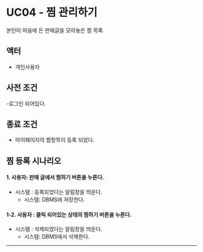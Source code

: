 # UC04 - 찜 관리하기
본인이 마음에 든 판매글을 모아놓은 찜 목록 
## 액터
- 개인사용자

## 사전 조건
   -로그인 되어있다.

## 종료 조건
- 마이페이지의 찜항목이 등록 되었다.

    
## 찜 등록 시나리오

#### 1. 사용자: 판매 글에서 찜하기 버튼을 누른다.

   - 시스템 : 등록되었다는 알림창을 띄운다.
        - 시스템: DBMS에 저장한다.

#### 1-2. 사용자 :  클릭 되어있는 상태의 찜하기 버튼을 누른다.
   - 시스템 : 삭제되었다는 알림창을 띄운다.
        - 시스템: DBMS에서 삭제한다.

<hr>

